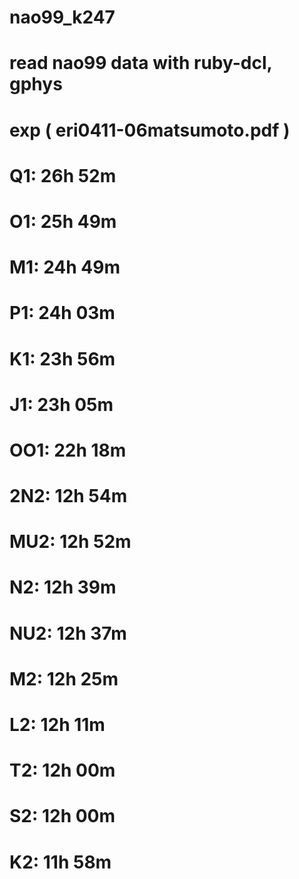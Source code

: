 # nao99_k247
#   read nao99 data with ruby-dcl, gphys
#   
#   exp ( eri0411-06matsumoto.pdf )
#     Q1: 26h 52m
#     O1: 25h 49m
#     M1: 24h 49m
#     P1: 24h 03m
#     K1: 23h 56m
#     J1: 23h 05m
#    OO1: 22h 18m
#    2N2: 12h 54m
#    MU2: 12h 52m
#     N2: 12h 39m
#    NU2: 12h 37m
#     M2: 12h 25m
#     L2: 12h 11m
#     T2: 12h 00m
#     S2: 12h 00m
#     K2: 11h 58m
#   
#   



